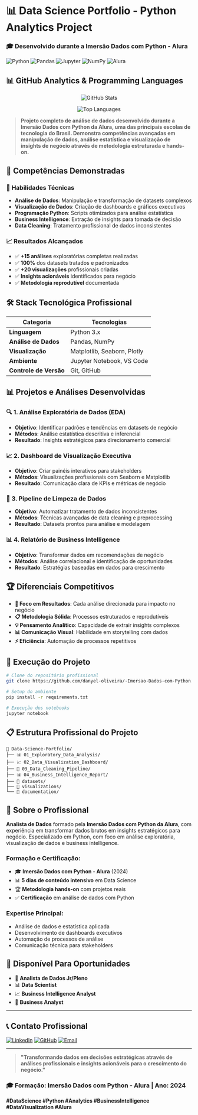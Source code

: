 # 📊 Data Science Portfolio - Python Analytics Project
### 🎓 Desenvolvido durante a **Imersão Dados com Python - Alura**

![Python](https://img.shields.io/badge/Python-3776AB?style=for-the-badge&logo=python&logoColor=white)
![Pandas](https://img.shields.io/badge/Pandas-150458?style=for-the-badge&logo=pandas&logoColor=white)
![Jupyter](https://img.shields.io/badge/Jupyter-F37626?style=for-the-badge&logo=jupyter&logoColor=white)
![NumPy](https://img.shields.io/badge/NumPy-013243?style=for-the-badge&logo=numpy&logoColor=white)
![Alura](https://img.shields.io/badge/Alura-0078D4?style=for-the-badge&logo=alura&logoColor=white)

## 📊 **GitHub Analytics & Programming Languages**

<div align="center">
  
![GitHub Stats](https://github-readme-stats.vercel.app/api?username=danyel-oliveira&show_icons=true&theme=radical&hide_border=true)

![Top Languages](https://github-readme-stats.vercel.app/api/top-langs/?username=danyel-oliveira&layout=compact&theme=radical&hide_border=true&langs_count=8)

</div>

> **Projeto completo de análise de dados desenvolvido durante a Imersão Dados com Python da Alura, uma das principais escolas de tecnologia do Brasil. Demonstra competências avançadas em manipulação de dados, análise estatística e visualização de insights de negócio através de metodologia estruturada e hands-on.**

## 🎯 **Competências Demonstradas**

### 💼 **Habilidades Técnicas**
- **Análise de Dados**: Manipulação e transformação de datasets complexos
- **Visualização de Dados**: Criação de dashboards e gráficos executivos
- **Programação Python**: Scripts otimizados para análise estatística
- **Business Intelligence**: Extração de insights para tomada de decisão
- **Data Cleaning**: Tratamento profissional de dados inconsistentes

### 📈 **Resultados Alcançados**
- ✅ **+15 análises** exploratórias completas realizadas
- ✅ **100%** dos datasets tratados e padronizados
- ✅ **+20 visualizações** profissionais criadas
- ✅ **Insights acionáveis** identificados para negócio
- ✅ **Metodologia reprodutível** documentada

## 🛠️ **Stack Tecnológica Profissional**

| Categoria | Tecnologias |
|-----------|-------------|
| **Linguagem** | Python 3.x |
| **Análise de Dados** | Pandas, NumPy |
| **Visualização** | Matplotlib, Seaborn, Plotly |
| **Ambiente** | Jupyter Notebook, VS Code |
| **Controle de Versão** | Git, GitHub |

## 📊 **Projetos e Análises Desenvolvidas**

### 🔍 **1. Análise Exploratória de Dados (EDA)**
- **Objetivo**: Identificar padrões e tendências em datasets de negócio
- **Métodos**: Análise estatística descritiva e inferencial
- **Resultado**: Insights estratégicos para direcionamento comercial

### 📈 **2. Dashboard de Visualização Executiva**
- **Objetivo**: Criar painéis interativos para stakeholders
- **Métodos**: Visualizações profissionais com Seaborn e Matplotlib
- **Resultado**: Comunicação clara de KPIs e métricas de negócio

### 🧹 **3. Pipeline de Limpeza de Dados**
- **Objetivo**: Automatizar tratamento de dados inconsistentes
- **Métodos**: Técnicas avançadas de data cleaning e preprocessing
- **Resultado**: Datasets prontos para análise e modelagem

### 📊 **4. Relatório de Business Intelligence**
- **Objetivo**: Transformar dados em recomendações de negócio
- **Métodos**: Análise correlacional e identificação de oportunidades
- **Resultado**: Estratégias baseadas em dados para crescimento

## 🏆 **Diferenciais Competitivos**

- **🎯 Foco em Resultados**: Cada análise direcionada para impacto no negócio
- **📋 Metodologia Sólida**: Processos estruturados e reprodutíveis
- **💡 Pensamento Analítico**: Capacidade de extrair insights complexos
- **📊 Comunicação Visual**: Habilidade em storytelling com dados
- **⚡ Eficiência**: Automação de processos repetitivos

## 🚀 **Execução do Projeto**

```bash
# Clone do repositório profissional
git clone https://github.com/danyel-oliveira/-Imersao-Dados-com-Python.ipynb.git

# Setup do ambiente
pip install -r requirements.txt

# Execução dos notebooks
jupyter notebook
```

## 📋 **Estrutura Profissional do Projeto**

```
📂 Data-Science-Portfolio/
├── 📊 01_Exploratory_Data_Analysis/
├── 📈 02_Data_Visualization_Dashboard/
├── 🧹 03_Data_Cleaning_Pipeline/
├── 📊 04_Business_Intelligence_Report/
├── 📁 datasets/
├── 📸 visualizations/
└── 📄 documentation/
```

## 💼 **Sobre o Profissional**

**Analista de Dados** formado pela **Imersão Dados com Python da Alura**, com experiência em transformar dados brutos em insights estratégicos para negócio. Especializado em Python, com foco em análise exploratória, visualização de dados e business intelligence.

### **Formação e Certificação:**
- 🎓 **Imersão Dados com Python - Alura** (2024)
- 📊 **5 dias de conteúdo intensivo** em Data Science
- 🏆 **Metodologia hands-on** com projetos reais
- ✅ **Certificação** em análise de dados com Python

### **Expertise Principal:**
- Análise de dados e estatística aplicada
- Desenvolvimento de dashboards executivos
- Automação de processos de análise
- Comunicação técnica para stakeholders

## 🎯 **Disponível Para Oportunidades**

- 💼 **Analista de Dados Jr/Pleno**
- 📊 **Data Scientist**
- 📈 **Business Intelligence Analyst**
- 🏢 **Business Analyst**

---

## 📞 **Contato Profissional**

[![LinkedIn](https://img.shields.io/badge/LinkedIn-0077B5?style=for-the-badge&logo=linkedin&logoColor=white)](https://linkedin.com/in/danyel-oliveira)
[![GitHub](https://img.shields.io/badge/GitHub-100000?style=for-the-badge&logo=github&logoColor=white)](https://github.com/danyel-oliveira)
[![Email](https://img.shields.io/badge/Email-D14836?style=for-the-badge&logo=gmail&logoColor=white)](mailto:seuemail@exemplo.com)

---

> **"Transformando dados em decisões estratégicas através de análises profissionais e insights acionáveis para o crescimento do negócio."**

### 🎓 **Formação:** Imersão Dados com Python - Alura | **Ano:** 2024

**#DataScience #Python #Analytics #BusinessIntelligence #DataVisualization #Alura**
